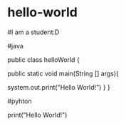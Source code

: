 # hello-world
#I am a student:D

#java

public class helloWorld {
 
 public static void main(String [] args){
 
   system.out.print("Hello World!")
 }
}

#pyhton

print("Hello World!")
